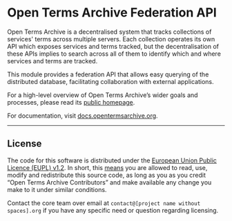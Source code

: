# Open Terms Archive Federation API

Open Terms Archive is a decentralised system that tracks collections of services' terms across multiple servers. Each collection operates its own API which exposes services and terms tracked, but the decentralisation of these APIs implies to search across all of them to identify which and where services and terms are tracked.

This module provides a federation API that allows easy querying of the distributed database, facilitating collaboration with external applications.

For a high-level overview of Open Terms Archive’s wider goals and processes, please read its [public homepage](https://opentermsarchive.org).

For documentation, visit [docs.opentermsarchive.org](https://docs.opentermsarchive.org/).

- - -

## License

The code for this software is distributed under the [European Union Public Licence (EUPL) v1.2](https://joinup.ec.europa.eu/collection/eupl/eupl-text-eupl-12). In short, this [means](https://choosealicense.com/licenses/eupl-1.2/) you are allowed to read, use, modify and redistribute this source code, as long as you as you credit “Open Terms Archive Contributors” and make available any change you make to it under similar conditions.

Contact the core team over email at `contact@[project name without spaces].org` if you have any specific need or question regarding licensing.
